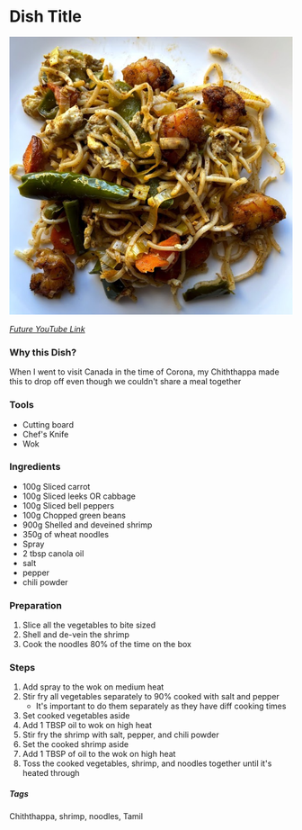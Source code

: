 # Dish Title
![Images](../images/noodles-chiththappa.png)

[*Future YouTube Link*]()

### Why this Dish?
When I went to visit Canada in the time of Corona, my Chiththappa made this to drop off even though we couldn't share a meal together

### Tools
* Cutting board
* Chef's Knife
* Wok

### Ingredients
* 100g Sliced carrot
* 100g Sliced leeks OR cabbage
* 100g Sliced bell peppers
* 100g Chopped green beans
* 900g Shelled and deveined shrimp
* 350g of wheat noodles
* Spray
* 2 tbsp canola oil
* salt
* pepper
* chili powder

### Preparation
1. Slice all the vegetables to bite sized
1. Shell and de-vein the shrimp
1. Cook the noodles 80% of the time on the box

### Steps
1. Add spray to the wok on medium heat
1. Stir fry all vegetables separately to 90% cooked with salt and pepper
    * It's important to do them separately as they have diff cooking times
1. Set cooked vegetables aside
1. Add 1 TBSP oil to wok on high heat
1. Stir fry the shrimp with salt, pepper, and chili powder
1. Set the cooked shrimp aside
1. Add 1 TBSP of oil to the wok on high heat
1. Toss the cooked vegetables, shrimp, and noodles together until it's heated through

##### Tags
Chiththappa, shrimp, noodles, Tamil